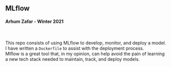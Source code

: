## MLflow

#### Arhum Zafar - Winter 2021
<br>


This repo consists of using MLflow to develop, monitor, and deploy a model. I have written a `Dockerfile` to assist with the deployment process.
<br>
Mlflow is a great tool that, in my opinion, can help avoid the pain of learning a new tech stack needed to maintain, track, and deploy models.
<br>
